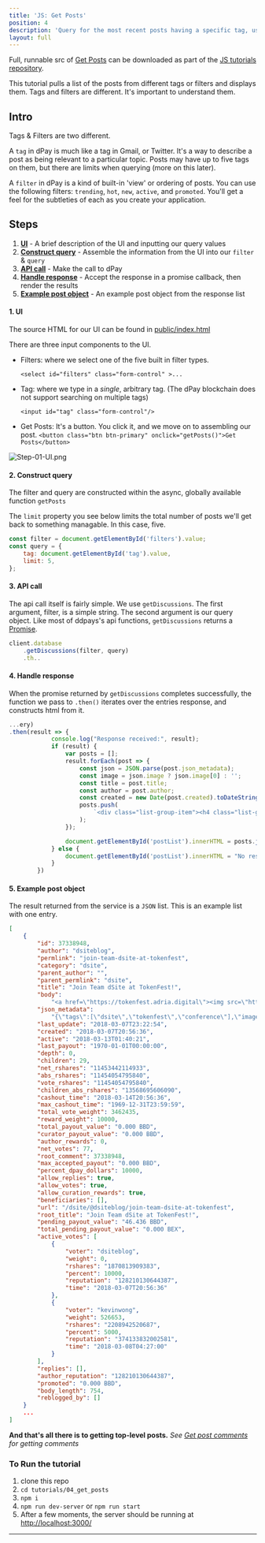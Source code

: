 ```yaml
---
title: 'JS: Get Posts'
position: 4
description: 'Query for the most recent posts having a specific tag, using a dPay filter'
layout: full
---              
```

<span class="fa-pull-left top-of-tutorial-repo-link"><span class="first-word">Full</span>, runnable src of [Get Posts](https://github.com/dpays/developer-docs-tutorials-js/tree/master/tutorials/04_get_posts) can be downloaded as part of the [JS tutorials repository](https://github.com/dpays/developer-docs-tutorials-js).</span>
<br>



This tutorial pulls a list of the posts from different tags or filters and displays them.
Tags and filters are different. It's important to understand them.

## Intro

Tags & Filters are two different.

A `tag` in dPay is much like a tag in Gmail, or Twitter. It's a way to describe a
post as being relevant to a particular topic. Posts may have up to five tags on them, but there are limits when
querying (more on this later).

A `filter` in dPay is a kind of built-in 'view' or ordering of posts. You can use the following filters:
`trending`, `hot`, `new`, `active`, and `promoted`. You'll get a feel for the subtleties of each as you create your
application.

## Steps

1.  [**UI**](#UI) - A brief description of the UI and inputting our query values
1.  [**Construct query**](#Construct-query) - Assemble the information from the UI into our `filter` & `query`
1.  [**API call**](#API-call) - Make the call to dPay
1.  [**Handle response**](#Handle-response) - Accept the response in a promise callback, then render the results
1.  [**Example post object**](#Example-post-object) - An example post object from the response list

#### 1. UI <a name="UI"></a>

The source HTML for our UI can be found in [public/index.html](https://github.com/dpays/developer-docs-tutorials-js/blob/master/tutorials/04_get_posts/public/index.html)

There are three input components to the UI.

*   Filters: where we select one of the five built in filter types.

    `<select id="filters" class="form-control" >...`

*   Tag: where we type in a _single_, arbitrary tag. (The dPay blockchain does not support searching on multiple tags)

    `<input id="tag" class="form-control"/>`

*   Get Posts: It's a button. You click it, and we move on to assembling our post.
    `<button class="btn btn-primary" onclick="getPosts()">Get Posts</button>`

![Step-01-UI.png](https://github.com/dpays/developer-docs-tutorials-js/blob/master/tutorials/04_get_posts/images/Step-01-UI.png?raw=true)

#### 2. Construct query <a name="Construct-query"></a>

The filter and query are constructed within the async, globally available function `getPosts`

The `limit` property you see below limits the total number of posts we'll get back to something
managable. In this case, five.

```javascript
const filter = document.getElementById('filters').value;
const query = {
    tag: document.getElementById('tag').value,
    limit: 5,
};
```

#### 3. API call <a name="API-call"></a>

The api call itself is fairly simple. We use `getDiscussions`.
The first argument, filter, is a simple string.
The second argument is our query object.
Like most of ddpays's api functions, `getDiscussions` returns a [Promise](https://developer.mozilla.org/en-US/docs/Web/JavaScript/Reference/Global_Objects/Promise).

```javascript
client.database
    .getDiscussions(filter, query)
    .th..
```

#### 4. Handle response <a name="Handle-response"></a>

When the promise returned by `getDiscussions` completes successfully, the function we pass to `.then()`
iterates over the entries response, and constructs html from it.

```javascript
...ery)
.then(result => {
            console.log("Response received:", result);
            if (result) {
                var posts = [];
                result.forEach(post => {
                    const json = JSON.parse(post.json_metadata);
                    const image = json.image ? json.image[0] : '';
                    const title = post.title;
                    const author = post.author;
                    const created = new Date(post.created).toDateString();
                    posts.push(
                        `<div class="list-group-item"><h4 class="list-group-item-heading">${title}</h4><p>by ${author}</p><center><img src="${image}" class="img-responsive center-block" style="max-width: 450px"/></center><p class="list-group-item-text text-right text-nowrap">${created}</p></div>`
                    );
                });

                document.getElementById('postList').innerHTML = posts.join('');
            } else {
                document.getElementById('postList').innerHTML = "No result.";
            }
        })
```

#### 5. Example post object <a name="Example-post-object"></a>

The result returned from the service is a `JSON` list. This is an example list with one entry.

```json
[
    {
        "id": 37338948,
        "author": "dsiteblog",
        "permlink": "join-team-dsite-at-tokenfest",
        "category": "dsite",
        "parent_author": "",
        "parent_permlink": "dsite",
        "title": "Join Team dSite at TokenFest!",
        "body":
            "<a href=\"https://tokenfest.adria.digital\"><img src=\"https://i.imgur.com/fOScDIW.png\"/></a>\n\nTest Post",
        "json_metadata":
            "{\"tags\":[\"dsite\",\"tokenfest\",\"conference\"],\"image\":[\"https://i.imgur.com/fOScDIW.png\"],\"links\":[\"https://tokenfest.adria.digital\",\"https://tokenfest.adria.digital/\"],\"app\":\"dsite/0.1\",\"format\":\"markdown\"}",
        "last_update": "2018-03-07T23:22:54",
        "created": "2018-03-07T20:56:36",
        "active": "2018-03-13T01:40:21",
        "last_payout": "1970-01-01T00:00:00",
        "depth": 0,
        "children": 29,
        "net_rshares": "11453442114933",
        "abs_rshares": "11454054795840",
        "vote_rshares": "11454054795840",
        "children_abs_rshares": "13568695606090",
        "cashout_time": "2018-03-14T20:56:36",
        "max_cashout_time": "1969-12-31T23:59:59",
        "total_vote_weight": 3462435,
        "reward_weight": 10000,
        "total_payout_value": "0.000 BBD",
        "curator_payout_value": "0.000 BBD",
        "author_rewards": 0,
        "net_votes": 77,
        "root_comment": 37338948,
        "max_accepted_payout": "0.000 BBD",
        "percent_dpay_dollars": 10000,
        "allow_replies": true,
        "allow_votes": true,
        "allow_curation_rewards": true,
        "beneficiaries": [],
        "url": "/dsite/@dsiteblog/join-team-dsite-at-tokenfest",
        "root_title": "Join Team dSite at TokenFest!",
        "pending_payout_value": "46.436 BBD",
        "total_pending_payout_value": "0.000 BEX",
        "active_votes": [
            {
                "voter": "dsiteblog",
                "weight": 0,
                "rshares": "1870813909383",
                "percent": 10000,
                "reputation": "128210130644387",
                "time": "2018-03-07T20:56:36"
            },
            {
                "voter": "kevinwong",
                "weight": 526653,
                "rshares": "2208942520687",
                "percent": 5000,
                "reputation": "374133832002581",
                "time": "2018-03-08T04:27:00"
            }
        ],
        "replies": [],
        "author_reputation": "128210130644387",
        "promoted": "0.000 BBD",
        "body_length": 754,
        "reblogged_by": []
    }
    ...
]
```

**And that's all there is to getting top-level posts.** _See [Get post comments](get_post_comments) for getting comments_

### To Run the tutorial

1.  clone this repo
1.  `cd tutorials/04_get_posts`
1.  `npm i`
1.  `npm run dev-server` or `npm run start`
1.  After a few moments, the server should be running at [http://localhost:3000/](http://localhost:3000/)

---
